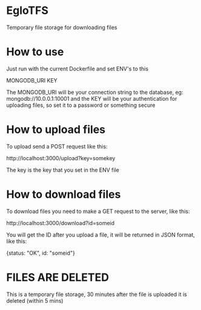 # EgloTFS
Temporary file storage for downloading files

# How to use
Just run with the current Dockerfile and set ENV's to this

MONGODB_URI
KEY

The MONGODB_URI will be your connection string to the database, eg: mongodb://10.0.0.1:10001
and the KEY will be your authentication for uploading files, so set it to a password or something secure

# How to upload files
To upload send a POST request like this:

http://localhost:3000/upload?key=somekey

The key is the key that you set in the ENV file

# How to download files
To download files you need to make a GET request to the server, like this:

http://localhost:3000/download?id=someid

You will get the ID after you upload a file, it will be returned in JSON format, like this:

{status: "OK", id: "someid"}

# FILES ARE DELETED
This is a temporary file storage, 30 minutes after the file is uploaded it is deleted (within 5 mins)
